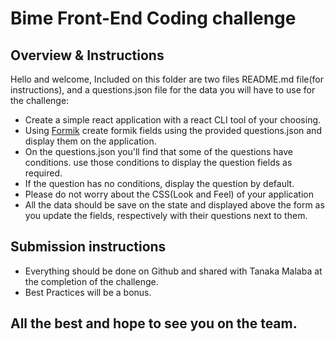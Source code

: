 # Bime Front-End Coding challenge

## Overview & Instructions

Hello and welcome, Included on this folder are two files README.md file(for instructions), and a questions.json file for the data you will have to use for the challenge:

* Create a simple react application with a react CLI tool of your choosing.
* Using [Formik](https://formik.org/) create formik fields using the provided questions.json and display them on the application. 
* On the questions.json you'll find that some of the questions have conditions. use those conditions to display the question fields as required.
* If the question has no conditions, display the question by default.
* Please do not worry about the CSS(Look and Feel) of your application
* All the data should be save on the state and displayed above the form as you update the fields, respectively with their questions next to them.



## Submission instructions 
* Everything should be done on Github and shared with Tanaka Malaba at the completion of the challenge.
* Best Practices will be a bonus.

## All the best and hope to see you on the team. 